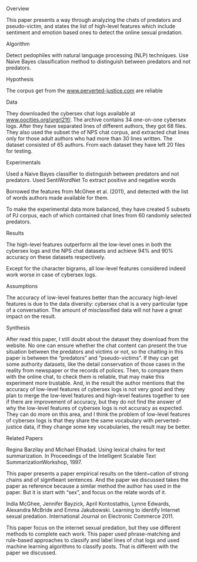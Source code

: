 Overview

This paper presents a way through analyzing the chats of predators and pseudo-victim, and states the list of high-level features which include sentiment and emotion based ones to detect the online sexual predation. 

Algorithm

Detect pedophiles with natural language processing (NLP) techniques.
Use Naive Bayes classification method to distinguish between predators and not predators.

Hypothesis

The corpus get from the www.perverted-justice.com are reliable

Data

They downloaded the cybersex chat logs available at www.oocities.org/urgrl21f/. The archive contains 34 one-on-one cybersex logs. After they have separated lines of different authors, they got 68 files.
They also used the subset the of NPS chat corpus, and extracted chat lines only for those adult authors who had more than 30 lines written. The dataset consisted of 65 authors. From each dataset they have left 20 files for testing.

Experimentals

Used a Naive Bayes classifier to distinguish between predators and not predators.
Used SentiWordNet To extract positive and negative words

Borrowed the features from McGhee et al. (2011), and detected with the list of words authors made available for them.

To make the experimental data more balanced, they have created 5 subsets of PJ corpus, each of which contained chat lines from 60 randomly selected predators.

Results

The high-level features outperform all the low-level ones in both the cybersex logs and the NPS chat datasets and achieve 94% and 90% accuracy on these datasets respectively.

Except for the character bigrams, all low-level features considered indeed work worse in case of cybersex logs.

Assumptions

The accuracy of low-level features better than the accuracy high-level features is due to the data diversity: cybersex chat is a very particular type of a conversation.
The amount of misclassified data will not have a great impact on the result.

Synthesis

After read this paper, I still doubt about the dataset they download from the website. No one can ensure whether the chat content can present the true situation between the predators and victims or not, so the chatting in this paper is between the “predators” and “pseudo-victims”. If they can get some authority datasets, like the detail conservation of those cases in the reality from newspaper or the records of polices. Then, to compare them with the online chat, to check them is reliable, that may make this experiment more trustable.
And, in the result the author mentions that the accuracy of low-level features of cybersex logs is not very good and they plan to merge the low-level features and high-level features together to see if there are improvement of accuracy, but they do not find the answer of why the low-level features of cybersex logs is not accuracy as expected. They can do more on this area, and I think the problem of low-level features of cybersex logs is that they share the same vocabulary with perverted-justice data, if they change some key vocabularies, the result may be better.

Related Papers

Regina Barzilay and Michael Elhadad. Using lexical chains for text summarization. In Proceedings of
the Intelligent Scalable Text SummarizationWorkshop, 1997.

This paper presents a paper empirical results on the tdent~catlon of strong chains and of slgmfieant sentences. And the paper we discussed takes the paper as reference because a similar method the author has used in the paper. But it is start with “sex”, and focus on the relate words of it.

India McGhee, Jennifer Bayzick, April Kontostathis, Lynne Edwards, Alexandra McBride and Emma Jakubowski. Learning to identify Internet sexual predation. International Journal on Electronic Commerce 2011.  

This paper focus on the internet sexual predation, but they use different methods to complete each work. This paper used phrase-matching and rule-based approaches to classify and label lines of chat logs and used machine learning algorithms to classify posts. That is different with the paper we discussed.


